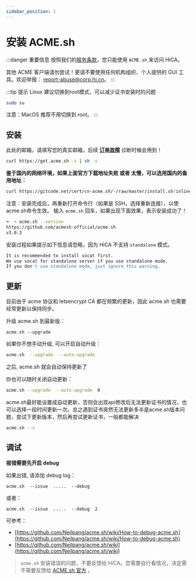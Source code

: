 ```yaml
---
sidebar_position: 1
---
```


# 安装 ACME.sh

:::danger 重要信息
按照我们的[服务条款](/EULA)，您只能使用 `ACME.sh` 来访问 HiCA。

其他 ACME 客户端请勿尝试！更请不要使用任何机构组织、个人提供的 GUI 工具。欢迎举报： [report-abuse@corp.hi.cn](mailto:report-abuse@corp.hi.cn)。
:::

:::tip 提示
Linux 建议切换到root模式，可以减少证书安装时的问题

```bash
sudo su
```

注意：MacOS 推荐不用切换到 root。
:::

## 安装

此处的邮箱，请填写您的真实邮箱，后续 [**订单故障**](/diagnosis) 诊断时候会用到！

```bash
curl https://get.acme.sh -s | sh -s
```

**鉴于国内的网络环境，如果上面官方下载地址失败 或者 太慢，可以选用国内的备用地址：**

```bash
curl https://gitcode.net/cert/cn-acme.sh/-/raw/master/install.sh?inline=false -s | sh -s
```

注意：安装完成后，再重新打开命令行（如果是 SSH，选择重新连接），以使acme.sh命令生效。
输入 `acme.sh` 回车，如果出现下面效果，表示安装成功了！

```bash
➜  ~ acme.sh --version
https://github.com/acmesh-official/acme.sh
v3.0.3
```

安装过程如果提示如下信息请忽略，因为 HiCA 不支持 `standalone` 模式。

```bash
It is recommended to install socat first.
We use socat for standalone server if you use standalone mode.
If you don't use standalone mode, just ignore this warning.
```

## 更新

目前由于 acme 协议和 letsencrypt CA 都在频繁的更新，因此 acme.sh 也需要经常更新以保持同步。

升级 acme.sh 到最新版：

```
acme.sh --upgrade
```

如果你不想手动升级, 可以开启自动升级：

```bash
acme.sh  --upgrade  --auto-upgrade
```

之后, acme.sh 就会自动保持更新了

你也可以随时关闭自动更新：

```bash
acme.sh --upgrade  --auto-upgrade  0
```

acme.sh最好能设置成自动更新，否则会出现api修改后无法更新证书的情况，也可以选择一段时间更新一次。总之遇到证书突然无法更新多半是acme.sh版本问题，尝试下更新版本，然后再尝试更新证书，一般都能解决

```bash
acme.sh --v
```

## 调试

**报错需要先开启 debug**

如果出错, 请添加 debug log：

```
acme.sh  --issue  .....  --debug
```

或者：

```
acme.sh  --issue  .....  --debug  2
```

可参考： 
- [https://github.com/Neilpang/acme.sh/wiki/How-to-debug-acme.sh](https://github.com/Neilpang/acme.sh/wiki/How-to-debug-acme.sh)
- [https://github.com/Neilpang/acme.sh/wiki](https://github.com/Neilpang/acme.sh/wiki)


> `acme.sh` 安装错误的问题，不要反馈给 HiCA。您需要自行看情况，决定需不需要反馈给 [ACME.sh 官方](https://github.com/acmesh-official/acme.sh/issues/new) 。
